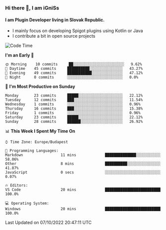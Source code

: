 ### Hi there 👋, I am iGniSs

#### I am Plugin Developer living in Slovak Republic.
- I mainly focus on developing Spigot plugins using Kotlin or Java
- I contribute a bit in open source projects

<!--START_SECTION:waka-->
![Code Time](http://img.shields.io/badge/Code%20Time-923%20hrs%2049%20mins-blue)

**I'm an Early 🐤** 

```text
🌞 Morning    10 commits     ██░░░░░░░░░░░░░░░░░░░░░░░   9.62% 
🌆 Daytime    45 commits     ██████████░░░░░░░░░░░░░░░   43.27% 
🌃 Evening    49 commits     ███████████░░░░░░░░░░░░░░   47.12% 
🌙 Night      0 commits      ░░░░░░░░░░░░░░░░░░░░░░░░░   0.0%

```
📅 **I'm Most Productive on Sunday** 

```text
Monday       23 commits     █████░░░░░░░░░░░░░░░░░░░░   22.12% 
Tuesday      12 commits     ███░░░░░░░░░░░░░░░░░░░░░░   11.54% 
Wednesday    1 commits      ░░░░░░░░░░░░░░░░░░░░░░░░░   0.96% 
Thursday     16 commits     ███░░░░░░░░░░░░░░░░░░░░░░   15.38% 
Friday       1 commits      ░░░░░░░░░░░░░░░░░░░░░░░░░   0.96% 
Saturday     23 commits     █████░░░░░░░░░░░░░░░░░░░░   22.12% 
Sunday       28 commits     ██████░░░░░░░░░░░░░░░░░░░   26.92%

```


📊 **This Week I Spent My Time On** 

```text
⌚︎ Time Zone: Europe/Budapest

💬 Programming Languages: 
Markdown                 11 mins             ██████████████░░░░░░░░░░░   58.06% 
Other                    8 mins              ██████████░░░░░░░░░░░░░░░   41.87% 
JavaScript               0 secs              ░░░░░░░░░░░░░░░░░░░░░░░░░   0.07%

🔥 Editors: 
VS Code                  20 mins             █████████████████████████   100.0%

💻 Operating System: 
Windows                  20 mins             █████████████████████████   100.0%

```


 Last Updated on 07/10/2022 20:47:11 UTC
<!--END_SECTION:waka-->
